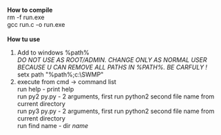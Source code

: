 <b>How to compile</b><br>
rm -f run.exe<br>
gcc run.c -o run.exe<br>
<br>
<b>How tu use</b><br>
1) Add to windows %path%<br>
<i>DO NOT USE AS ROOT/ADMIN. CHANGE ONLY AS NORMAL USER BECAUSE U CAN REMOVE ALL PATHS IN %PATH%. BE CARFULY ! </i><br>
setx path "%path%;c:\SWMP"<br>
2) execute from cmd -> command list<br>
run help - print help<br>
run py2 py.py - 2 arguments, first run python2 second file name from current directory <br>
run py3 py.py - 2 arguments, first run python2 second file name from current directory <br>
run find name - dir *name*<br>
